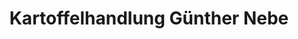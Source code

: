 ---
title: "Kartoffelhandlung Günther Nebe"
url: /bochum/kartoffelhandlung-guenther-nebe/
shop: Gemüse & Obst
---